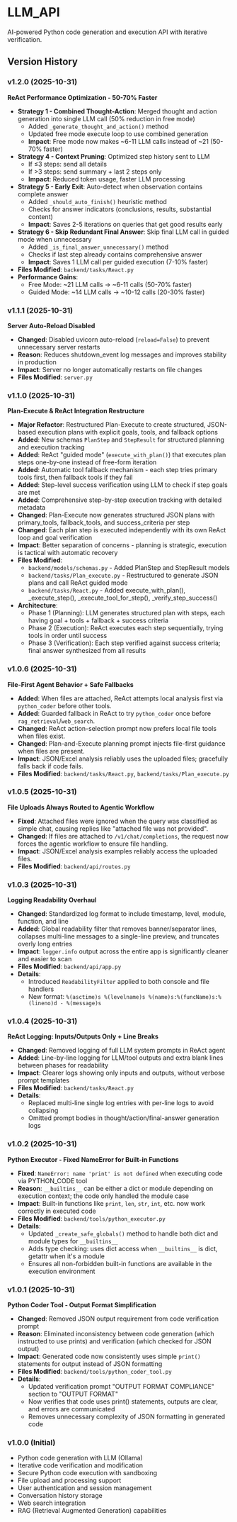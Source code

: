 # LLM_API

AI-powered Python code generation and execution API with iterative verification.

## Version History

### v1.2.0 (2025-10-31)
**ReAct Performance Optimization - 50-70% Faster**
- **Strategy 1 - Combined Thought-Action**: Merged thought and action generation into single LLM call (50% reduction in free mode)
  - Added `_generate_thought_and_action()` method
  - Updated free mode execute loop to use combined generation
  - **Impact**: Free mode now makes ~6-11 LLM calls instead of ~21 (50-70% faster)
- **Strategy 4 - Context Pruning**: Optimized step history sent to LLM
  - If ≤3 steps: send all details
  - If >3 steps: send summary + last 2 steps only
  - **Impact**: Reduced token usage, faster LLM processing
- **Strategy 5 - Early Exit**: Auto-detect when observation contains complete answer
  - Added `_should_auto_finish()` heuristic method
  - Checks for answer indicators (conclusions, results, substantial content)
  - **Impact**: Saves 2-5 iterations on queries that get good results early
- **Strategy 6 - Skip Redundant Final Answer**: Skip final LLM call in guided mode when unnecessary
  - Added `_is_final_answer_unnecessary()` method
  - Checks if last step already contains comprehensive answer
  - **Impact**: Saves 1 LLM call per guided execution (7-10% faster)
- **Files Modified**: `backend/tasks/React.py`
- **Performance Gains**:
  - Free Mode: ~21 LLM calls → ~6-11 calls (50-70% faster)
  - Guided Mode: ~14 LLM calls → ~10-12 calls (20-30% faster)

### v1.1.1 (2025-10-31)
**Server Auto-Reload Disabled**
- **Changed**: Disabled uvicorn auto-reload (`reload=False`) to prevent unnecessary server restarts
- **Reason**: Reduces shutdown_event log messages and improves stability in production
- **Impact**: Server no longer automatically restarts on file changes
- **Files Modified**: `server.py`

### v1.1.0 (2025-10-31)
**Plan-Execute & ReAct Integration Restructure**
- **Major Refactor**: Restructured Plan-Execute to create structured, JSON-based execution plans with explicit goals, tools, and fallback options
- **Added**: New schemas `PlanStep` and `StepResult` for structured planning and execution tracking
- **Added**: ReAct "guided mode" (`execute_with_plan()`) that executes plan steps one-by-one instead of free-form iteration
- **Added**: Automatic tool fallback mechanism - each step tries primary tools first, then fallback tools if they fail
- **Added**: Step-level success verification using LLM to check if step goals are met
- **Added**: Comprehensive step-by-step execution tracking with detailed metadata
- **Changed**: Plan-Execute now generates structured JSON plans with primary_tools, fallback_tools, and success_criteria per step
- **Changed**: Each plan step is executed independently with its own ReAct loop and goal verification
- **Impact**: Better separation of concerns - planning is strategic, execution is tactical with automatic recovery
- **Files Modified**: 
  - `backend/models/schemas.py` - Added PlanStep and StepResult models
  - `backend/tasks/Plan_execute.py` - Restructured to generate JSON plans and call ReAct guided mode
  - `backend/tasks/React.py` - Added execute_with_plan(), _execute_step(), _execute_tool_for_step(), _verify_step_success()
- **Architecture**:
  - Phase 1 (Planning): LLM generates structured plan with steps, each having goal + tools + fallback + success criteria
  - Phase 2 (Execution): ReAct executes each step sequentially, trying tools in order until success
  - Phase 3 (Verification): Each step verified against success criteria; final answer synthesized from all results

### v1.0.6 (2025-10-31)
**File-First Agent Behavior + Safe Fallbacks**
- **Added**: When files are attached, ReAct attempts local analysis first via `python_coder` before other tools.
- **Added**: Guarded fallback in ReAct to try `python_coder` once before `rag_retrieval`/`web_search`.
- **Changed**: ReAct action-selection prompt now prefers local file tools when files exist.
- **Changed**: Plan-and-Execute planning prompt injects file-first guidance when files are present.
- **Impact**: JSON/Excel analysis reliably uses the uploaded files; gracefully falls back if code fails.
- **Files Modified**: `backend/tasks/React.py`, `backend/tasks/Plan_execute.py`

### v1.0.5 (2025-10-31)
**File Uploads Always Routed to Agentic Workflow**
- **Fixed**: Attached files were ignored when the query was classified as simple chat, causing replies like "attached file was not provided".
- **Changed**: If files are attached to `/v1/chat/completions`, the request now forces the agentic workflow to ensure file handling.
- **Impact**: JSON/Excel analysis examples reliably access the uploaded files.
- **Files Modified**: `backend/api/routes.py`

### v1.0.3 (2025-10-31)
**Logging Readability Overhaul**
- **Changed**: Standardized log format to include timestamp, level, module, function, and line
- **Added**: Global readability filter that removes banner/separator lines, collapses multi-line messages to a single-line preview, and truncates overly long entries
- **Impact**: `logger.info` output across the entire app is significantly cleaner and easier to scan
- **Files Modified**: `backend/api/app.py`
- **Details**:
  - Introduced `ReadabilityFilter` applied to both console and file handlers
  - New format: `%(asctime)s %(levelname)s %(name)s:%(funcName)s:%(lineno)d - %(message)s`

### v1.0.4 (2025-10-31)
**ReAct Logging: Inputs/Outputs Only + Line Breaks**
- **Changed**: Removed logging of full LLM system prompts in ReAct agent
- **Added**: Line-by-line logging for LLM/tool outputs and extra blank lines between phases for readability
- **Impact**: Clearer logs showing only inputs and outputs, without verbose prompt templates
- **Files Modified**: `backend/tasks/React.py`
- **Details**:
  - Replaced multi-line single log entries with per-line logs to avoid collapsing
  - Omitted prompt bodies in thought/action/final-answer generation logs

### v1.0.2 (2025-10-31)
**Python Executor - Fixed NameError for Built-in Functions**
- **Fixed**: `NameError: name 'print' is not defined` when executing code via PYTHON_CODE tool
- **Reason**: `__builtins__` can be either a dict or module depending on execution context; the code only handled the module case
- **Impact**: Built-in functions like `print`, `len`, `str`, `int`, etc. now work correctly in executed code
- **Files Modified**: `backend/tools/python_executor.py`
- **Details**: 
  - Updated `_create_safe_globals()` method to handle both dict and module types for `__builtins__`
  - Adds type checking: uses dict access when `__builtins__` is dict, getattr when it's a module
  - Ensures all non-forbidden built-in functions are available in the execution environment

### v1.0.1 (2025-10-31)
**Python Coder Tool - Output Format Simplification**
- **Changed**: Removed JSON output requirement from code verification prompt
- **Reason**: Eliminated inconsistency between code generation (which instructed to use prints) and verification (which checked for JSON output)
- **Impact**: Generated code now consistently uses simple `print()` statements for output instead of JSON formatting
- **Files Modified**: `backend/tools/python_coder_tool.py`
- **Details**: 
  - Updated verification prompt "OUTPUT FORMAT COMPLIANCE" section to "OUTPUT FORMAT"
  - Now verifies that code uses print() statements, outputs are clear, and errors are communicated
  - Removes unnecessary complexity of JSON formatting in generated code

### v1.0.0 (Initial)
- Python code generation with LLM (Ollama)
- Iterative code verification and modification
- Secure Python code execution with sandboxing
- File upload and processing support
- User authentication and session management
- Conversation history storage
- Web search integration
- RAG (Retrieval Augmented Generation) capabilities

